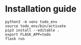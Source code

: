 # Installation guide

    python3 -m venv todo_env
    source todo_env/bin/activate
    pip3 install --editable .
    export FLASK_APP=todo
    flask run
